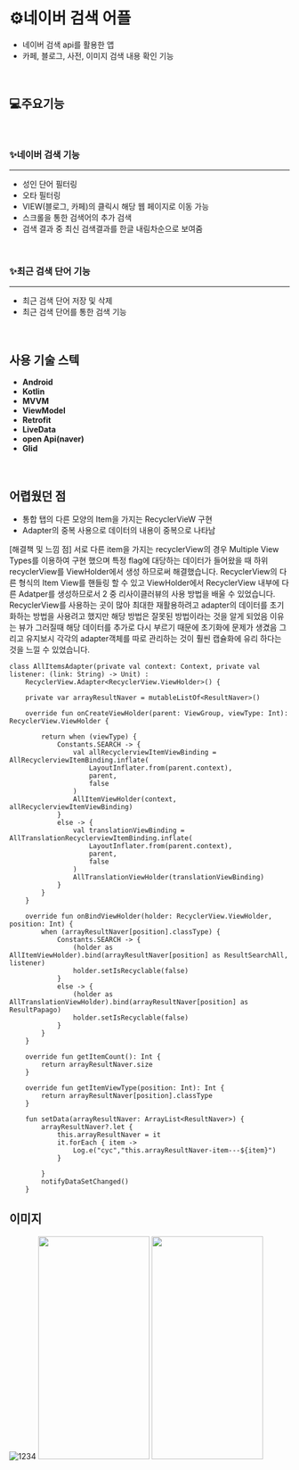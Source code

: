 ⚙네이버 검색 어플
===========
- 네이버 검색 api를 활용한 앱
- 카페, 블로그, 사전, 이미지 검색 내용 확인 기능
</br>

## 💻주요기능
</br>

### ✨네이버 검색 기능
---
- 성인 단어 필터링
- 오타 필터링
- VIEW(블로그, 카페)의 클릭시 해당 웹 페이지로 이동 가능
- 스크롤을 통한 검색어의 추가 검색
- 검색 결과 중 최신 검색결과를 한글 내림차순으로 보여줌
</br>


### ✨최근 검색 단어 기능
---
- 최근 검색 단어 저장 및 삭제
- 최근 검색 단어를 통한 검색 기능

</br>


## 사용 기술 스텍
- **Android**
- **Kotlin**
- **MVVM**
- **ViewModel**
- **Retrofit**
- **LiveData**
- **open Api(naver)**
- **Glid**

</br>

## 어렵웠던 점
- 통합 탭의 다른 모양의 Item을 가지는 RecyclerVieW 구현
- Adapter의 중복 사용으로 데이터의 내용이 중복으로 나타남

[해결책 및 느낌 점]
서로 다른 item을 가지는 recyclerView의 경우 Multiple View Types를 이용하여 구현 했으며 특정 flag에 대당하는 데이터가 들어왔을 때 하위 recyclerView를 ViewHolder에서 생성 하므로써 해결했습니다.
RecyclerView의 다른 형식의 Item View를 핸들링 할 수 있고 ViewHolder에서 RecyclerView 내부에 다른 Adatper를 생성하므로서 2 중 리사이클러뷰의 사용 방법을 배울 수 있었습니다.
RecyclerView를 사용하는 곳이 많아 최대한 재활용하려고 adapter의 데이터를 초기화하는 방법을 사용려고 했지만 해당 방법은 잘못된 방법이라는 것을 알게 되었음 이유는 뷰가 그러질때 해당 데이터를 추가로 다시 부르기 때문에 초기화에 문제가 생겼음 그리고 유지보시 각각의 adapter객체를 따로 관리하는 것이 훨씬 캡슐화에 유리 하다는 것을 느낄 수 있었습니다.
```
class AllItemsAdapter(private val context: Context, private val listener: (link: String) -> Unit) :
    RecyclerView.Adapter<RecyclerView.ViewHolder>() {

    private var arrayResultNaver = mutableListOf<ResultNaver>()

    override fun onCreateViewHolder(parent: ViewGroup, viewType: Int): RecyclerView.ViewHolder {

        return when (viewType) {
            Constants.SEARCH -> {
                val allRecyclerviewItemViewBinding = AllRecyclerviewItemBinding.inflate(
                    LayoutInflater.from(parent.context),
                    parent,
                    false
                )
                AllItemViewHolder(context, allRecyclerviewItemViewBinding)
            }
            else -> {
                val translationViewBinding = AllTranslationRecyclerviewItemBinding.inflate(
                    LayoutInflater.from(parent.context),
                    parent,
                    false
                )
                AllTranslationViewHolder(translationViewBinding)
            }
        }
    }

    override fun onBindViewHolder(holder: RecyclerView.ViewHolder, position: Int) {
        when (arrayResultNaver[position].classType) {
            Constants.SEARCH -> {
                (holder as AllItemViewHolder).bind(arrayResultNaver[position] as ResultSearchAll, listener)
                holder.setIsRecyclable(false)
            }
            else -> {
                (holder as AllTranslationViewHolder).bind(arrayResultNaver[position] as ResultPapago)
                holder.setIsRecyclable(false)
            }
        }
    }

    override fun getItemCount(): Int {
        return arrayResultNaver.size
    }

    override fun getItemViewType(position: Int): Int {
        return arrayResultNaver[position].classType
    }

    fun setData(arrayResultNaver: ArrayList<ResultNaver>) {
        arrayResultNaver?.let {
            this.arrayResultNaver = it
            it.forEach { item ->
                Log.e("cyc","this.arrayResultNaver-item---${item}")
            }

        }
        notifyDataSetChanged()
    }
```

## 이미지
![1234](https://github.com/yoonchanchoi/SearchStudy/assets/74814647/840b6916-e3f9-479e-afe5-2c94b04f4d74)
<img src="https://github.com/yoonchanchoi/SearchStudy/assets/74814647/20c60e4c-282e-47a2-9893-6f684ec7e21b" width="200" height="400">
<img src="https://github.com/yoonchanchoi/SearchStudy/assets/74814647/3f85f767-c443-45a1-a41f-37454deae6c3" width="200" height="400">
